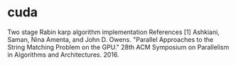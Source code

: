 # cuda

Two stage Rabin karp algorithm implementation
References
[1]  Ashkiani, Saman, Nina Amenta, and John D. Owens. "Parallel Approaches to the String Matching Problem on the GPU." 28th ACM Symposium      on Parallelism in Algorithms and Architectures. 2016.
